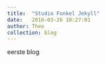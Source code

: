 ```yaml
---
title:  "Studio Fonkel Jekyll"
date:   2016-03-26 10:27:01
author: Theo
collection: blog
---
```

eerste blog
